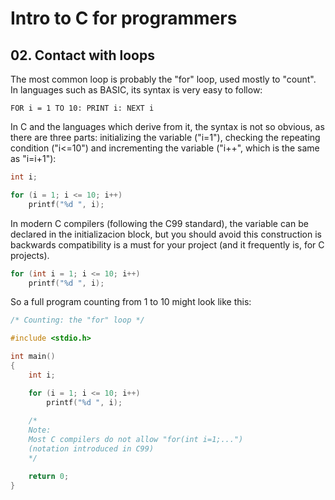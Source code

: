 # Intro to C for programmers

## 02. Contact with loops

The most common loop is probably the "for" loop, used mostly to "count". In languages such as BASIC, its syntax is very easy to follow:

```visualbasic
FOR i = 1 TO 10: PRINT i: NEXT i
```

In C and the languages which derive from it, the syntax is not so obvious, as there are three parts: initializing the variable ("i=1"), checking the repeating condition ("i<=10") and incrementing the variable ("i++", which is the same as "i=i+1"):

```c
int i;

for (i = 1; i <= 10; i++)
    printf("%d ", i);
```

In modern C compilers (following the C99 standard), the variable can be declared in the initializacion block, but you should avoid this construction is backwards compatibility is a must for your project (and it frequently is, for C projects).

```c
for (int i = 1; i <= 10; i++)
    printf("%d ", i);
```

So a full program counting from 1 to 10 might look like this:

```c
/* Counting: the "for" loop */

#include <stdio.h>

int main()
{
    int i;

    for (i = 1; i <= 10; i++)
        printf("%d ", i);
    
    /* 
    Note:
    Most C compilers do not allow "for(int i=1;...")
    (notation introduced in C99)
    */

    return 0;
}
```
